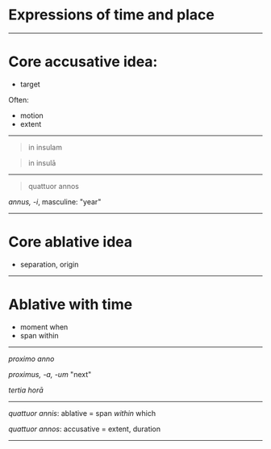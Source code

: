 # Expressions of time and place

<style>
  code {
    color: silver;
  }

</style>
---


# Core accusative idea:

- target


Often:

- motion
- extent

---

> in insulam

>  in insulā

---


> quattuor annos

*annus, -i*, masculine: "year"

---


# Core ablative idea

- separation, origin


---

# Ablative with time

- moment when
- span within

---

*proximo anno*


*proximus, -a, -um* "next"


*tertia horā*


---


*quattuor annis*:  ablative = span *within* which

*quattuor annos*:  accusative = extent, duration

---
